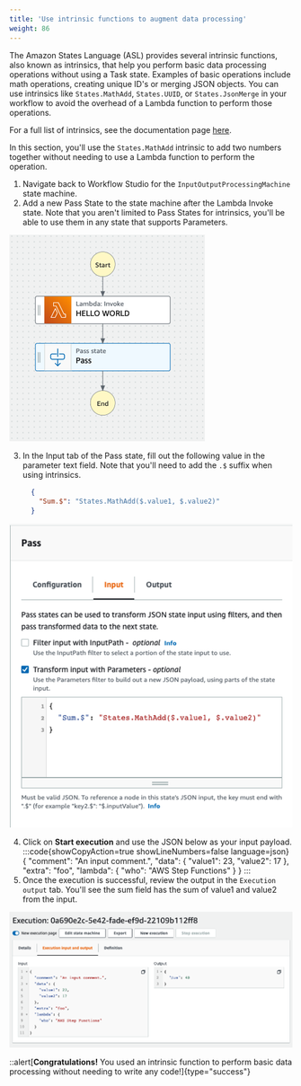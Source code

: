 ```yaml
---
title: 'Use intrinsic functions to augment data processing'
weight: 86
---
```


The Amazon States Language (ASL) provides several intrinsic functions, also known as intrinsics, that help you perform basic data processing operations without using a Task state.
Examples of basic operations include math operations, creating unique ID's or merging JSON objects. You can use intrinsics like `States.MathAdd`, `States.UUID`, or `States.JsonMerge` in your workflow to avoid the overhead of a Lambda function to perform those operations.

For a full list of intrinsics, see the documentation page [here](https://docs.aws.amazon.com/step-functions/latest/dg/amazon-states-language-intrinsic-functions.html).

In this section, you'll use the `States.MathAdd` intrinsic to add two numbers together without needing to use a Lambda function to perform the operation.
1. Navigate back to Workflow Studio for the `InputOutputProcessingMachine` state machine.
2. Add a new Pass State to the state machine after the Lambda Invoke state. Note that you aren't limited to Pass States for intrinsics, you'll be able to use them in any state that supports Parameters.

![Pass State Input](/static/img/module-6/pass-state-diagram.png)

3. In the Input tab of the Pass state, fill out the following value in the parameter text field. Note that you'll need to add the `.$` suffix when using intrinsics.
    ```json
      {
        "Sum.$": "States.MathAdd($.value1, $.value2)"
      }
    ```

![Pass State Input](/static/img/module-6/pass-state-input-intrinsic.png)

4. Click on **Start execution** and use the JSON below as your input payload.
:::code{showCopyAction=true showLineNumbers=false language=json}
{
   "comment": "An input comment.",
   "data": {
      "value1": 23,
      "value2": 17
   },
   "extra": "foo",
   "lambda": {
      "who": "AWS Step Functions"
   }
}
:::
5. Once the execution is successful, review the output in the `Execution output` tab. You'll see the sum field has the sum of value1 and value2 from the input.

![Execution Output](/static/img/module-6/intrinsic-execution-output.png)

::alert[**Congratulations!** You used an intrinsic function to perform basic data processing without needing to write any code!]{type="success"}
